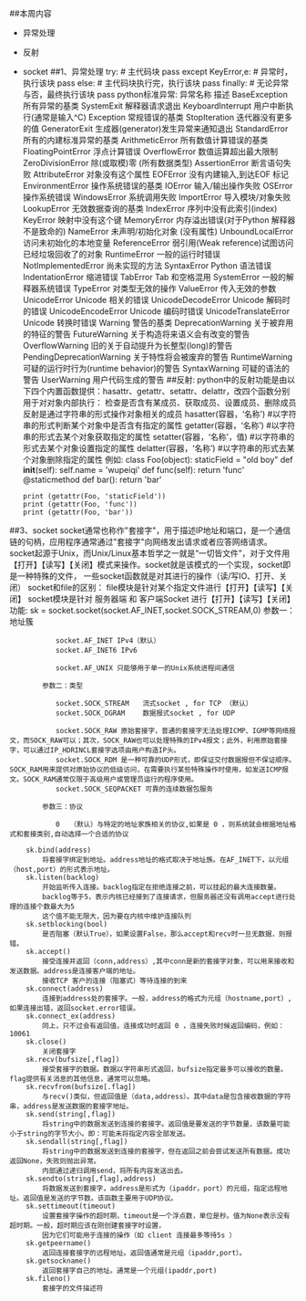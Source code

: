 ##本周内容
+   异常处理
+   反射
+   socket
##1、异常处理
    try:
        # 主代码块
        pass
    except KeyError,e:
        # 异常时，执行该块
        pass
    else:
        # 主代码块执行完，执行该块
        pass
    finally:
        # 无论异常与否，最终执行该块
        pass
    python标准异常:
        异常名称	                描述
        BaseException	        所有异常的基类
        SystemExit	            解释器请求退出
        KeyboardInterrupt	    用户中断执行(通常是输入^C)
        Exception	            常规错误的基类
        StopIteration	        迭代器没有更多的值
        GeneratorExit	        生成器(generator)发生异常来通知退出
        StandardError	        所有的内建标准异常的基类
        ArithmeticError	        所有数值计算错误的基类
        FloatingPointError	    浮点计算错误
        OverflowError	        数值运算超出最大限制
        ZeroDivisionError	    除(或取模)零 (所有数据类型)
        AssertionError	        断言语句失败
        AttributeError	        对象没有这个属性
        EOFError	            没有内建输入,到达EOF 标记
        EnvironmentError	    操作系统错误的基类
        IOError	                输入/输出操作失败
        OSError	                操作系统错误
        WindowsError	        系统调用失败
        ImportError	            导入模块/对象失败
        LookupError	            无效数据查询的基类
        IndexError	            序列中没有此索引(index)
        KeyError	            映射中没有这个键
        MemoryError	            内存溢出错误(对于Python 解释器不是致命的)
        NameError	            未声明/初始化对象 (没有属性)
        UnboundLocalError	    访问未初始化的本地变量
        ReferenceError	        弱引用(Weak reference)试图访问已经垃圾回收了的对象
        RuntimeError	        一般的运行时错误
        NotImplementedError	    尚未实现的方法
        SyntaxError	Python      语法错误
        IndentationError	    缩进错误
        TabError	            Tab 和空格混用
        SystemError	            一般的解释器系统错误
        TypeError	            对类型无效的操作
        ValueError	            传入无效的参数
        UnicodeError	        Unicode 相关的错误
        UnicodeDecodeError	    Unicode 解码时的错误
        UnicodeEncodeError	    Unicode 编码时错误
        UnicodeTranslateError	Unicode 转换时错误
        Warning	                警告的基类
        DeprecationWarning	    关于被弃用的特征的警告
        FutureWarning	        关于构造将来语义会有改变的警告
        OverflowWarning	        旧的关于自动提升为长整型(long)的警告
        PendingDeprecationWarning	关于特性将会被废弃的警告
        RuntimeWarning	        可疑的运行时行为(runtime behavior)的警告
        SyntaxWarning	        可疑的语法的警告
        UserWarning	            用户代码生成的警告
##反射:
    python中的反射功能是由以下四个内置函数提供：hasattr、getattr、setattr、delattr，改四个函数分别用于对对象内部执行：
    检查是否含有某成员、获取成员、设置成员、删除成员
    反射是通过字符串的形式操作对象相关的成员
    hasatter(容器，‘名称’)           #以字符串的形式判断某个对象中是否含有指定的属性
    getatter(容器，‘名称’)           #以字符串的形式去某个对象获取指定的属性
    setatter(容器，‘名称’，值)       #以字符串的形式去某个对象设置指定的属性
    delatter(容器，‘名称’)           #以字符串的形式去某个对象删除指定的属性
    例如:
        class Foo(object):
            staticField = "old boy"
            def __init__(self):
                self.name = 'wupeiqi'
            def func(self):
                return 'func'
            @staticmethod
            def bar():
                return 'bar'
                
        print (getattr(Foo, 'staticField'))
        print (getattr(Foo, 'func'))
        print (getattr(Foo, 'bar'))
        
##3、socket
    socket通常也称作"套接字"，用于描述IP地址和端口，是一个通信链的句柄，应用程序通常通过"套接字"向网络发出请求或者应答网络请求。
    socket起源于Unix，而Unix/Linux基本哲学之一就是“一切皆文件”，对于文件用【打开】【读写】【关闭】模式来操作。socket就是该模式的一个实现，socket即是一种特殊的文件，
    一些socket函数就是对其进行的操作（读/写IO、打开、关闭）
    socket和file的区别：
        file模块是针对某个指定文件进行【打开】【读写】【关闭】
        socket模块是针对 服务器端 和 客户端Socket 进行【打开】【读写】【关闭】
    功能:
        sk = socket.socket(socket.AF_INET,socket.SOCK_STREAM,0)
            参数一：地址簇
    
            　　socket.AF_INET IPv4（默认）
            　　socket.AF_INET6 IPv6
            
            　　socket.AF_UNIX 只能够用于单一的Unix系统进程间通信
            
            参数二：类型
            
            　　socket.SOCK_STREAM　　流式socket , for TCP （默认）
            　　socket.SOCK_DGRAM　　 数据报式socket , for UDP
            
            　　socket.SOCK_RAW 原始套接字，普通的套接字无法处理ICMP、IGMP等网络报文，而SOCK_RAW可以；其次，SOCK_RAW也可以处理特殊的IPv4报文；此外，利用原始套接字，可以通过IP_HDRINCL套接字选项由用户构造IP头。
            　　socket.SOCK_RDM 是一种可靠的UDP形式，即保证交付数据报但不保证顺序。SOCK_RAM用来提供对原始协议的低级访问，在需要执行某些特殊操作时使用，如发送ICMP报文。SOCK_RAM通常仅限于高级用户或管理员运行的程序使用。
            　　socket.SOCK_SEQPACKET 可靠的连续数据包服务
            
            参数三：协议
            
            　　0　　（默认）与特定的地址家族相关的协议,如果是 0 ，则系统就会根据地址格式和套接类别,自动选择一个合适的协议
        
        sk.bind(address)        
            将套接字绑定到地址。address地址的格式取决于地址族。在AF_INET下，以元组（host,port）的形式表示地址。        
        sk.listen(backlog)        
            开始监听传入连接。backlog指定在拒绝连接之前，可以挂起的最大连接数量。        
            backlog等于5，表示内核已经接到了连接请求，但服务器还没有调用accept进行处理的连接个数最大为5
            这个值不能无限大，因为要在内核中维护连接队列        
        sk.setblocking(bool)        
            是否阻塞（默认True），如果设置False，那么accept和recv时一旦无数据，则报错。        
        sk.accept()        
            接受连接并返回（conn,address）,其中conn是新的套接字对象，可以用来接收和发送数据。address是连接客户端的地址。        
            接收TCP 客户的连接（阻塞式）等待连接的到来   
        sk.connect(address)        
            连接到address处的套接字。一般，address的格式为元组（hostname,port）,如果连接出错，返回socket.error错误。        
        sk.connect_ex(address)        
            同上，只不过会有返回值，连接成功时返回 0 ，连接失败时候返回编码，例如：10061        
        sk.close()        
            关闭套接字        
        sk.recv(bufsize[,flag])        
            接受套接字的数据。数据以字符串形式返回，bufsize指定最多可以接收的数量。flag提供有关消息的其他信息，通常可以忽略。        
        sk.recvfrom(bufsize[.flag])        
            与recv()类似，但返回值是（data,address）。其中data是包含接收数据的字符串，address是发送数据的套接字地址。        
        sk.send(string[,flag])        
            将string中的数据发送到连接的套接字。返回值是要发送的字节数量，该数量可能小于string的字节大小。即：可能未将指定内容全部发送。        
        sk.sendall(string[,flag])        
            将string中的数据发送到连接的套接字，但在返回之前会尝试发送所有数据。成功返回None，失败则抛出异常。        
            内部通过递归调用send，将所有内容发送出去。        
        sk.sendto(string[,flag],address)        
            将数据发送到套接字，address是形式为（ipaddr，port）的元组，指定远程地址。返回值是发送的字节数。该函数主要用于UDP协议。        
        sk.settimeout(timeout)        
            设置套接字操作的超时期，timeout是一个浮点数，单位是秒。值为None表示没有超时期。一般，超时期应该在刚创建套接字时设置，
            因为它们可能用于连接的操作（如 client 连接最多等待5s ）        
        sk.getpeername()        
            返回连接套接字的远程地址。返回值通常是元组（ipaddr,port）。        
        sk.getsockname()        
            返回套接字自己的地址。通常是一个元组(ipaddr,port)        
        sk.fileno()        
            套接字的文件描述符